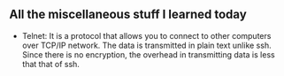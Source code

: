 ## All the miscellaneous stuff I learned today

* Telnet: It is a protocol that allows you to connect to other computers over TCP/IP network. The data is transmitted in plain text unlike ssh. Since there is no encryption, the overhead in transmitting data is less that that of ssh.
